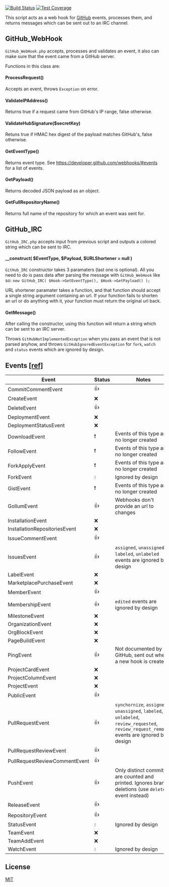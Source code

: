 [![Build Status](https://img.shields.io/travis/xPaw/GitHub-WebHook.svg?style=flat-square)](https://travis-ci.com/xPaw/GitHub-WebHook)
[![Test Coverage](https://api.codeclimate.com/v1/badges/cb8ee1256a2a74830db2/test_coverage)](https://codeclimate.com/github/xPaw/GitHub-WebHook/test_coverage)

This script acts as a web hook for [GitHub](https://github.com/) events, processes them,
and returns messages which can be sent out to an IRC channel.

## GitHub_WebHook
`GitHub_WebHook.php` accepts, processes and validates an event,
it also can make sure that the event came from a GitHub server.

Functions in this class are:

#### ProcessRequest()
Accepts an event, throws `Exception` on error.

#### ValidateIPAddress()
Returns true if a request came from GitHub's IP range, false otherwise.

#### ValidateHubSignature($secretKey)
Retuns true if HMAC hex digest of the payload matches GitHub's, false otherwise.

#### GetEventType()
Returns event type.
See https://developer.github.com/webhooks/#events for a list of events.

#### GetPayload()
Returns decoded JSON payload as an object.

#### GetFullRepositoryName()
Returns full name of the repository for which an event was sent for.

## GitHub_IRC
`GitHub_IRC.php` accepts input from previous script and outputs
a colored string which can be sent to IRC.

#### __construct( $EventType, $Payload, $URLShortener = null )
`GitHub_IRC` constructor takes 3 paramaters (last one is optional).
All you need to do is pass data after parsing the message with `GitHub_WebHook`
like so: `new GitHub_IRC( $Hook->GetEventType(), $Hook->GetPayload() );`

URL shortener paramater takes a function, and that function should accept
a single string argument containing an url. If your function fails to
shorten an url or do anything with it, your function must return the
original url back.

#### GetMessage()
After calling the constructor, using this function will return
a string which can be sent to an IRC server.

Throws `GitHubNotImplementedException` when you pass an event that
is not parsed anyhow, and throws `GitHubIgnoredEventException` for
`fork`, `watch` and `status` events which are ignored by design.

## Events [\[ref\]](https://developer.github.com/v3/activity/events/types/)

Event                         | Status | Notes
----------------------------- | ------ | -----
CommitCommentEvent            | :+1: |
CreateEvent                   | :x: |
DeleteEvent                   | :+1: |
DeploymentEvent               | :x: |
DeploymentStatusEvent         | :x: |
DownloadEvent                 | :exclamation: | Events of this type are no longer created
FollowEvent                   | :exclamation: | Events of this type are no longer created
ForkApplyEvent                | :exclamation: | Events of this type are no longer created
ForkEvent                     | :droplet: | Ignored by design
GistEvent                     | :exclamation: | Events of this type are no longer created
GollumEvent                   | :+1: | Webhooks don't provide an url to changes
InstallationEvent             | :x: |
InstallationRepositoriesEvent | :x: |
IssueCommentEvent             | :+1: |
IssuesEvent                   | :+1: | `assigned`, `unassigned`, `labeled`, `unlabeled` events are ignored by design
LabelEvent                    | :x: |
MarketplacePurchaseEvent      | :x: |
MemberEvent                   | :+1: |
MembershipEvent               | :+1: | `edited` events are ignored by design
MilestoneEvent                | :x: |
OrganizationEvent             | :x: |
OrgBlockEvent                 | :x: |
PageBuildEvent                | :x: |
PingEvent                     | :+1: | Not documented by GitHub, sent out when a new hook is created
ProjectCardEvent              | :x: |
ProjectColumnEvent            | :x: |
ProjectEvent                  | :x: |
PublicEvent                   | :+1: |
PullRequestEvent              | :+1: | `synchornize`, `assigned`, `unassigned`, `labeled`, `unlabeled`, `review_requested`, `review_request_removed` events are ignored by design
PullRequestReviewEvent        | :+1: |
PullRequestReviewCommentEvent | :+1: |
PushEvent                     | :+1: | Only distinct commits are counted and printed. Ignores branch deletions (use `delete` event instead)
ReleaseEvent                  | :+1: |
RepositoryEvent               | :+1: |
StatusEvent                   | :droplet: | Ignored by design
TeamEvent                     | :x: |
TeamAddEvent                  | :x: |
WatchEvent                    | :droplet: | Ignored by design

## License
[MIT](LICENSE)
